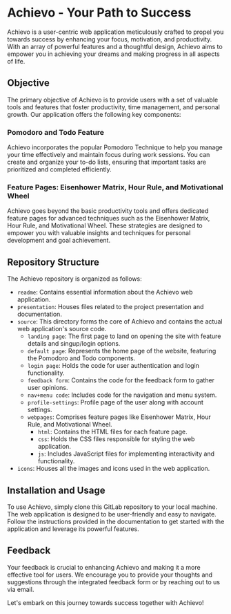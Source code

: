 # Achievo - Your Path to Success

Achievo is a user-centric web application meticulously crafted to propel you towards success by enhancing your focus, motivation, and productivity. With an array of powerful features and a thoughtful design, Achievo aims to empower you in achieving your dreams and making progress in all aspects of life.

## Objective

The primary objective of Achievo is to provide users with a set of valuable tools and features that foster productivity, time management, and personal growth. Our application offers the following key components:

### Pomodoro and Todo Feature

Achievo incorporates the popular Pomodoro Technique to help you manage your time effectively and maintain focus during work sessions. You can create and organize your to-do lists, ensuring that important tasks are prioritized and completed efficiently.

### Feature Pages: Eisenhower Matrix, Hour Rule, and Motivational Wheel

Achievo goes beyond the basic productivity tools and offers dedicated feature pages for advanced techniques such as the Eisenhower Matrix, Hour Rule, and Motivational Wheel. These strategies are designed to empower you with valuable insights and techniques for personal development and goal achievement.

## Repository Structure

The Achievo repository is organized as follows:

- `readme`: Contains essential information about the Achievo web application.
- `presentation`: Houses files related to the project presentation and documentation.
- `source`: This directory forms the core of Achievo and contains the actual web application's source code.
  - `landing page`: The first page to land on opening the site with feature details and singup/login options.
  - `default page`: Represents the home page of the website, featuring the Pomodoro and Todo components.
  - `login page`: Holds the code for user authentication and login functionality.
  - `feedback form`: Contains the code for the feedback form to gather user opinions.
  - `nav+menu code`: Includes code for the navigation and menu system.
  - `profile-settings`: Profile page of the user along with account settings.
  - `webpages`: Comprises feature pages like Eisenhower Matrix, Hour Rule, and Motivational Wheel.
    - `html`: Contains the HTML files for each feature page.
    - `css`: Holds the CSS files responsible for styling the web application.
    - `js`: Includes JavaScript files for implementing interactivity and functionality.
- `icons`: Houses all the images and icons used in the web application.

## Installation and Usage

To use Achievo, simply clone this GitLab repository to your local machine. The web application is designed to be user-friendly and easy to navigate. Follow the instructions provided in the documentation to get started with the application and leverage its powerful features.

## Feedback

Your feedback is crucial to enhancing Achievo and making it a more effective tool for users. We encourage you to provide your thoughts and suggestions through the integrated feedback form or by reaching out to us via email.

Let's embark on this journey towards success together with Achievo!

